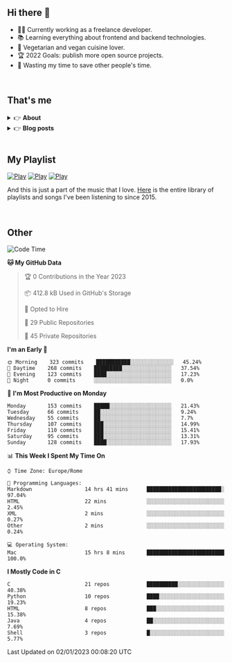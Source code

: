 <h2>Hi there 👋</h2>

- 👨‍💻 Currently working as a freelance developer.
- :books: Learning everything about frontend and backend technologies.
- 🌱 Vegetarian and vegan cuisine lover.
- :trophy: 2022 Goals: publish more open source projects.
- :dart: Wasting my time to save other people's time.

<br>

## That's me
<!-- markdownlint-disable MD033 -->
<details>
    <summary>&#128073 <b>About</b></summary><br/>

<!-- BLOG-POST-LIST:START -->
- 👀 [About me](https://simonemargio.im/about/)
- 🧑‍💻 [Resume](https://simonemargio.im/resume/)
- 🤝 [Polywork](https://www.polywork.com/simonemargio)
<!-- BLOG-POST-LIST:END -->
</details>

<details>
    <summary>&#128073 <b>Blog posts</b></summary><br/>

<!-- BLOG-POST-LIST:START -->
- [LastPass](https://simonemargio.im/blog/lastpass/)
- [Apple Music](https://simonemargio.im/blog/applemusic/)
- [iCloud Keychain](https://simonemargio.im/blog/icloudkeychain/)
- [Digital legacy](https://simonemargio.im/blog/digitallegacy/)
- [Usability](https://simonemargio.im/blog/usability/)
- [Bitwarden](https://simonemargio.im/blog/bitwarden/)
- [About EXIF metadata](https://simonemargio.im/blog/aboutexifmetadata/)
- [Stop using whatsapp](https://simonemargio.im/blog/stopusingwhatsapp/)
- [Password Managers](https://simonemargio.im/blog/managepasswords/)
- [More...](https://simonemargio.im/blog/page/2/)
<!-- BLOG-POST-LIST:END -->
</details>

<br>

## My Playlist
[![Play](https://user-images.githubusercontent.com/22590804/173320312-c6ff4952-2d80-4da0-bc86-1a49d009b4a7.jpg)](https://music.apple.com/it/playlist/juice/pl.u-mJy83A8tGBvZWA)
[![Play](https://user-images.githubusercontent.com/22590804/173320788-49695c90-a4c3-48b3-8ac5-f6f4b944955f.jpg)](https://music.apple.com/it/playlist/gym/pl.u-38oWWgbT3gryK0)
[![Play](https://user-images.githubusercontent.com/22590804/173321081-fd673357-e189-4e1d-bf6a-fc8048872de2.jpg)](https://music.apple.com/it/playlist/relax/pl.u-9N9LLp3u27KNLk)

And this is just a part of the music that I love. [Here](https://simonemargiomusic.netlify.app) is the entire library of playlists and songs I've been listening to since 2015.

<br>

## Other

<!--START_SECTION:waka-->
![Code Time](http://img.shields.io/badge/Code%20Time-344%20hrs%2027%20mins-blue)

**🐱 My GitHub Data** 

> 🏆 0 Contributions in the Year 2023
 > 
> 📦 412.8 kB Used in GitHub's Storage 
 > 
> 💼 Opted to Hire
 > 
> 📜 29 Public Repositories 
 > 
> 🔑 45 Private Repositories  
 > 
**I'm an Early 🐤** 

```text
🌞 Morning    323 commits    ███████████░░░░░░░░░░░░░░   45.24% 
🌆 Daytime    268 commits    █████████░░░░░░░░░░░░░░░░   37.54% 
🌃 Evening    123 commits    ████░░░░░░░░░░░░░░░░░░░░░   17.23% 
🌙 Night      0 commits      ░░░░░░░░░░░░░░░░░░░░░░░░░   0.0%

```
📅 **I'm Most Productive on Monday** 

```text
Monday       153 commits    █████░░░░░░░░░░░░░░░░░░░░   21.43% 
Tuesday      66 commits     ██░░░░░░░░░░░░░░░░░░░░░░░   9.24% 
Wednesday    55 commits     ██░░░░░░░░░░░░░░░░░░░░░░░   7.7% 
Thursday     107 commits    ███░░░░░░░░░░░░░░░░░░░░░░   14.99% 
Friday       110 commits    ███░░░░░░░░░░░░░░░░░░░░░░   15.41% 
Saturday     95 commits     ███░░░░░░░░░░░░░░░░░░░░░░   13.31% 
Sunday       128 commits    ████░░░░░░░░░░░░░░░░░░░░░   17.93%

```


📊 **This Week I Spent My Time On** 

```text
⌚︎ Time Zone: Europe/Rome

💬 Programming Languages: 
Markdown                 14 hrs 41 mins      ████████████████████████░   97.04% 
HTML                     22 mins             ░░░░░░░░░░░░░░░░░░░░░░░░░   2.45% 
XML                      2 mins              ░░░░░░░░░░░░░░░░░░░░░░░░░   0.27% 
Other                    2 mins              ░░░░░░░░░░░░░░░░░░░░░░░░░   0.24%

💻 Operating System: 
Mac                      15 hrs 8 mins       █████████████████████████   100.0%

```

**I Mostly Code in C** 

```text
C                        21 repos            ██████████░░░░░░░░░░░░░░░   40.38% 
Python                   10 repos            ████░░░░░░░░░░░░░░░░░░░░░   19.23% 
HTML                     8 repos             ███░░░░░░░░░░░░░░░░░░░░░░   15.38% 
Java                     4 repos             ██░░░░░░░░░░░░░░░░░░░░░░░   7.69% 
Shell                    3 repos             █░░░░░░░░░░░░░░░░░░░░░░░░   5.77%

```



 Last Updated on 02/01/2023 00:08:20 UTC
<!--END_SECTION:waka-->



